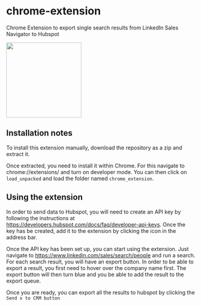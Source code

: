 # chrome-extension
Chrome Extension to export single search results from LinkedIn Sales Navigator to Hubspot

<img src="https://cloud.githubusercontent.com/assets/yourgif.gif" width="200">

## Installation notes
To install this extension manually, download the repository as a zip and extract it.

Once extracted, you need to install it within Chrome. For this navigate to chrome://extensions/ and turn on developer mode. You can then click on `load_unpacked` and load the folder named `chrome_extension`.

## Using the extension
In order to send data to Hubspot, you will need to create an API key by following the instructions at https://developers.hubspot.com/docs/faq/developer-api-keys. Once the key has be created, add it to the extension by clicking the icon in the address bar.

Once the API key has been set up, you can start using the extension. Just navigate to https://www.linkedin.com/sales/search/people and run a search. For each search result, you will have an export button. In order to be able to export a result, you first need to hover over the company name first. The export button will then turn blue and you be able to add the result to the export queue.

Once you are ready, you can export all the results to hubspot by clicking the `Send x to CRM button`
